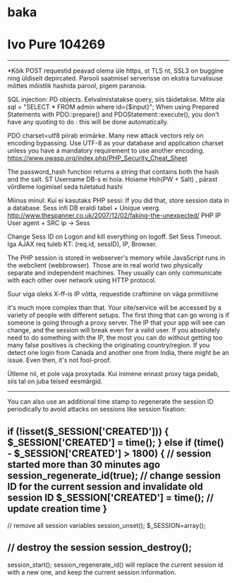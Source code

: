 # baka

# Ivo Pure 104269

---
*Kõik POST requestid peavad olema üle https, st TLS nt, SSL3 on buggine ning üldiselt depircated.
Parooli saatmisel serverisse on ekstra turvalisuse mõttes mõistlik hashida parool, pigem paranoia.

SQL injection: PD objects. Eelvalmistatakse query, siis täidetakse. Mitte ala sql = "SELECT * FROM admin where id={$input}";
When using Prepared Statements with PDO::prepare() and PDOStatement::execute(), you don't have any quoting to do : this will be done automatically.

PDO charset=utf8 piirab erimärke.
Many new attack vectors rely on encoding bypassing. Use UTF-8 as your database and application charset unless you have a mandatory requirement to use another encoding.
https://www.owasp.org/index.php/PHP_Security_Cheat_Sheet

The password_hash function returns a string that contains both the hash and the salt.
ST Username DB-s ei hoia. Hoiame Hsh(PW + Salt) , pärast võrdleme logimisel seda tuletatud hashi

Miinus minul: Kui ei kasutaks PHP sessi:  If you did that, store session data in a database. Sess infi DB eraldi tabel + Unique veerg.
http://www.thespanner.co.uk/2007/12/02/faking-the-unexpected/   PHP IP
User agent + SRC ip -> Sess

Change Sess ID on Logon and kill everything on logoff. Set Sess Timeout. 
Iga AJAX req tuleb KT: (req.id, sessID), IP, Browser.

The PHP session is stored in webserver's memory while JavaScript runs in the webclient (webbrowser). 
Those are in real world two physically separate and independent machines. They usually can only communicate with each other over network using HTTP protocol.

Suur viga oleks X-ff-is IP võtta, requestide craftimine on väga primitiivne

it's much more complex than that. Your site/service will be accessed by a variety of people with different 
setups. The first thing that can go wrong is if someone is going through a proxy server. 
The IP that your app will see can change, and the session will break even for a valid user.
If you absolutely need to do something with the IP, the most you can do without getting 
too many false positives is checking the originating country/region. If you detect one 
login from Canada and another one from India, there might be an issue. Even then, it's not fool-proof.

Ütleme nii, et pole vaja proxytada. Kui inimene ennast proxy taga peidab, siis tal on juba teised eesmärgid.

---
You can also use an additional time stamp to regenerate the session ID periodically to avoid attacks on sessions like session fixation:

if (!isset($_SESSION['CREATED'])) {
    $_SESSION['CREATED'] = time();
} else if (time() - $_SESSION['CREATED'] > 1800) {
    // session started more than 30 minutes ago
    session_regenerate_id(true);    // change session ID for the current session and invalidate old session ID
    $_SESSION['CREATED'] = time();  // update creation time
}
----
// remove all session variables
session_unset();
$_SESSION=array();

// destroy the session 
session_destroy(); 
----
session_start();
session_regenerate_id() will replace the current session id with a new one, and keep the current session information.
